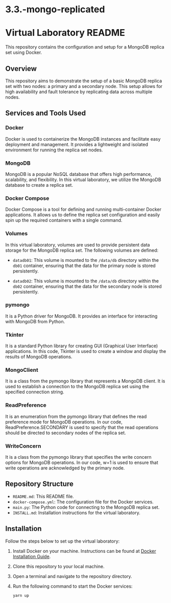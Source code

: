 # 3.3.-mongo-replicated

# Virtual Laboratory README

This repository contains the configuration and setup for a MongoDB replica set using Docker.

## Overview

This repository aims to demonstrate the setup of a basic MongoDB replica set with two nodes: a primary and a secondary node. This setup allows for high availability and fault tolerance by replicating data across multiple nodes.


## Services and Tools Used

### Docker

Docker is used to containerize the MongoDB instances and facilitate easy deployment and management. It provides a lightweight and isolated environment for running the replica set nodes.

### MongoDB

MongoDB is a popular NoSQL database that offers high performance, scalability, and flexibility. In this virtual laboratory, we utilize the MongoDB database to create a replica set.

### Docker Compose

Docker Compose is a tool for defining and running multi-container Docker applications. It allows us to define the replica set configuration and easily spin up the required containers with a single command.

### Volumes

In this virtual laboratory, volumes are used to provide persistent data storage for the MongoDB replica set. The following volumes are defined:

- `datadb01`: This volume is mounted to the `/data/db` directory within the `db01` container, ensuring that the data for the primary node is stored persistently.

- `datadb02`: This volume is mounted to the `/data/db` directory within the `db02` container, ensuring that the data for the secondary node is stored persistently.

### pymongo

It is a Python driver for MongoDB. It provides an interface for interacting with MongoDB from Python.

### Tkinter

It is a standard Python library for creating GUI (Graphical User Interface) applications. In this code, Tkinter is used to create a window and display the results of MongoDB operations.

### MongoClient

It is a class from the pymongo library that represents a MongoDB client. It is used to establish a connection to the MongoDB replica set using the specified connection string.

### ReadPreference

It is an enumeration from the pymongo library that defines the read preference mode for MongoDB operations. In our code,
ReadPreference.SECONDARY is used to specify that the read operations should be directed to secondary nodes of the replica set.

### WriteConcern

It is a class from the pymongo library that specifies the write concern options for MongoDB operations. In our code, w=1 is used to ensure that write operations are acknowledged by the primary node.

## Repository Structure
- `README.md`: This README file.
- `docker-compose.yml`: The configuration file for the Docker services.
- `main.py`: The Python code for connecting to the MongoDB replica set.
- `INSTALL.md`: Installation instructions for the virtual laboratory.

## Installation

Follow the steps below to set up the virtual laboratory:

1. Install Docker on your machine. Instructions can be found at [Docker Installation Guide](https://docs.docker.com/get-docker/).
2. Clone this repository to your local machine.
3. Open a terminal and navigate to the repository directory.
4. Run the following command to start the Docker services:

   ```bash
   yarn up
